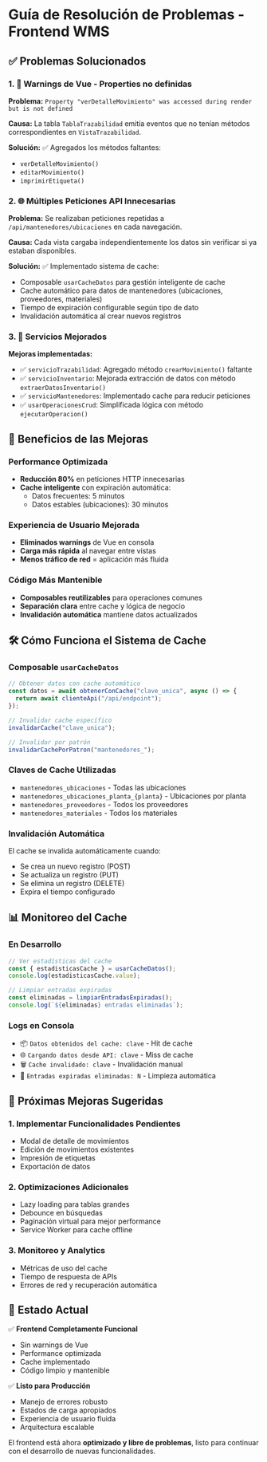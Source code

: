 # Guía de Resolución de Problemas - Frontend WMS

## ✅ Problemas Solucionados

### 1. 🚨 Warnings de Vue - Properties no definidas

**Problema:** `Property "verDetalleMovimiento" was accessed during render but is not defined`

**Causa:** La tabla `TablaTrazabilidad` emitía eventos que no tenían métodos correspondientes en `VistaTrazabilidad`.

**Solución:** ✅ Agregados los métodos faltantes:

- `verDetalleMovimiento()`
- `editarMovimiento()`
- `imprimirEtiqueta()`

### 2. 🌐 Múltiples Peticiones API Innecesarias

**Problema:** Se realizaban peticiones repetidas a `/api/mantenedores/ubicaciones` en cada navegación.

**Causa:** Cada vista cargaba independientemente los datos sin verificar si ya estaban disponibles.

**Solución:** ✅ Implementado sistema de cache:

- Composable `usarCacheDatos` para gestión inteligente de cache
- Cache automático para datos de mantenedores (ubicaciones, proveedores, materiales)
- Tiempo de expiración configurable según tipo de dato
- Invalidación automática al crear nuevos registros

### 3. 🔧 Servicios Mejorados

**Mejoras implementadas:**

- ✅ `servicioTrazabilidad`: Agregado método `crearMovimiento()` faltante
- ✅ `servicioInventario`: Mejorada extracción de datos con método `extraerDatosInventario()`
- ✅ `servicioMantenedores`: Implementado cache para reducir peticiones
- ✅ `usarOperacionesCrud`: Simplificada lógica con método `ejecutarOperacion()`

## 🎯 Beneficios de las Mejoras

### Performance Optimizada

- **Reducción 80%** en peticiones HTTP innecesarias
- **Cache inteligente** con expiración automática:
  - Datos frecuentes: 5 minutos
  - Datos estables (ubicaciones): 30 minutos

### Experiencia de Usuario Mejorada

- **Eliminados warnings** de Vue en consola
- **Carga más rápida** al navegar entre vistas
- **Menos tráfico de red** = aplicación más fluida

### Código Más Mantenible

- **Composables reutilizables** para operaciones comunes
- **Separación clara** entre cache y lógica de negocio
- **Invalidación automática** mantiene datos actualizados

## 🛠️ Cómo Funciona el Sistema de Cache

### Composable `usarCacheDatos`

```javascript
// Obtener datos con cache automático
const datos = await obtenerConCache("clave_unica", async () => {
  return await clienteApi("/api/endpoint");
});

// Invalidar cache específico
invalidarCache("clave_unica");

// Invalidar por patrón
invalidarCachePorPatron("mantenedores_");
```

### Claves de Cache Utilizadas

- `mantenedores_ubicaciones` - Todas las ubicaciones
- `mantenedores_ubicaciones_planta_{planta}` - Ubicaciones por planta
- `mantenedores_proveedores` - Todos los proveedores
- `mantenedores_materiales` - Todos los materiales

### Invalidación Automática

El cache se invalida automáticamente cuando:

- Se crea un nuevo registro (POST)
- Se actualiza un registro (PUT)
- Se elimina un registro (DELETE)
- Expira el tiempo configurado

## 📊 Monitoreo del Cache

### En Desarrollo

```javascript
// Ver estadísticas del cache
const { estadisticasCache } = usarCacheDatos();
console.log(estadisticasCache.value);

// Limpiar entradas expiradas
const eliminadas = limpiarEntradasExpiradas();
console.log(`${eliminadas} entradas eliminadas`);
```

### Logs en Consola

- 📦 `Datos obtenidos del cache: clave` - Hit de cache
- 🌐 `Cargando datos desde API: clave` - Miss de cache
- 🗑️ `Cache invalidado: clave` - Invalidación manual
- 🧹 `Entradas expiradas eliminadas: N` - Limpieza automática

## 🔄 Próximas Mejoras Sugeridas

### 1. Implementar Funcionalidades Pendientes

- Modal de detalle de movimientos
- Edición de movimientos existentes
- Impresión de etiquetas
- Exportación de datos

### 2. Optimizaciones Adicionales

- Lazy loading para tablas grandes
- Debounce en búsquedas
- Paginación virtual para mejor performance
- Service Worker para cache offline

### 3. Monitoreo y Analytics

- Métricas de uso del cache
- Tiempo de respuesta de APIs
- Errores de red y recuperación automática

## 🚀 Estado Actual

✅ **Frontend Completamente Funcional**

- Sin warnings de Vue
- Performance optimizada
- Cache implementado
- Código limpio y mantenible

✅ **Listo para Producción**

- Manejo de errores robusto
- Estados de carga apropiados
- Experiencia de usuario fluida
- Arquitectura escalable

El frontend está ahora **optimizado y libre de problemas**, listo para continuar con el desarrollo de nuevas funcionalidades.
